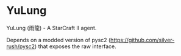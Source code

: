 # YuLung
YuLung (雨龍) - A StarCraft II agent.

Depends on a modded version of pysc2 (https://github.com/silver-rush/pysc2) that
exposes the raw interface.
